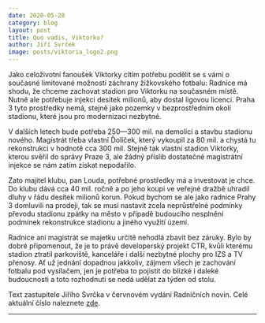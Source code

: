 ```yaml
---
date: 2020-05-28
category: blog
layout: post
title: Quo vadis, Viktorko?
author: Jiří Svrček
image: posts/viktoria_logo2.png
---
```


Jako celoživotní fanoušek Viktorky cítím potřebu podělit se s vámi o současné limitované možnosti záchrany žižkovského fotbalu: Radnice má shodu, že chceme zachovat stadion pro Viktorku na současném místě. Nutně ale potřebuje injekci desítek milionů, aby dostal ligovou licenci. Praha 3 tyto prostředky nemá, stejně jako pozemky v bezprostředním okolí stadionu, které jsou pro modernizaci nezbytné.

V dalších letech bude potřeba 250—300 mil. na demolici a stavbu stadionu nového. Magistrát třeba vlastní Ďolíček, který vykoupil za 80 mil. a chystá tu rekonstrukci v hodnotě cca 300 mil. Stejně tak vlastní stadion Viktorky, kterou svěřil do správy Praze 3, ale žádný příslib dostatečné magistrátní injekce se nám zatím získat nepodařilo.

Zato majitel klubu, pan Louda, potřebné prostředky má a investovat je chce. Do klubu dává cca 40 mil. ročně a po jeho koupi ve veřejné dražbě uhradil dluhy v řádu desítek milionů korun. Pokud bychom se ale jako radnice Prahy 3 domluvili na prodeji, tak se musí nastavit zcela neprůstřelné podmínky převodu stadionu zpátky na město v případě budoucího nesplnění podmínek rekonstrukce stadionu a jiného využití území. 

Radnice ani magistrát se majetku určitě nehodlá zbavit bez záruky. Bylo by dobré připomenout, že je to právě developerský projekt CTR, kvůli kterému stadion ztratil parkoviště, kanceláře i další nezbytné plochy pro IZS a TV přenosy. Ať už jednání dopadnou jakkoliv, zájmem všech je zachování fotbalu pod vysílačem, jen je potřeba to pojistit do blízké i daleké budoucnosti a toto rozhodnutí se nedá udělat za týden od stolu.
 
Text zastupitele Jiřího Svrčka v červnovém vydání Radničních novin. Celé aktuální číslo naleznete [zde](https://www.praha3.cz/getFile/case:show/id:904969).

- - -
